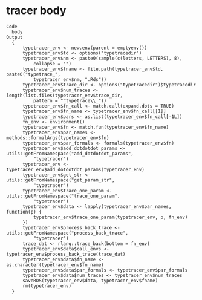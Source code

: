 # tracer body

    Code
      body
    Output
      {
          typetracer_env <- new.env(parent = emptyenv())
          typetracer_env$td <- options("typetracedir")
          typetracer_env$nm <- paste0(sample(c(letters, LETTERS), 8), 
              collapse = "")
          typetracer_env$fname <- file.path(typetracer_env$td, paste0("typetrace_", 
              typetracer_env$nm, ".Rds"))
          typetracer_env$trace_dir <- options("typetracedir")$typetracedir
          typetracer_env$num_traces <- length(list.files(typetracer_env$trace_dir, 
              pattern = "^typetrace\\_"))
          typetracer_env$fn_call <- match.call(expand.dots = TRUE)
          typetracer_env$fn_name <- typetracer_env$fn_call[[1]]
          typetracer_env$pars <- as.list(typetracer_env$fn_call[-1L])
          fn_env <- environment()
          typetracer_env$fn <- match.fun(typetracer_env$fn_name)
          typetracer_env$par_names <- methods::formalArgs(typetracer_env$fn)
          typetracer_env$par_formals <- formals(typetracer_env$fn)
          typetracer_env$add_dotdotdot_params <- utils::getFromNamespace("add_dotdotdot_params", 
              "typetracer")
          typetracer_env <- typetracer_env$add_dotdotdot_params(typetracer_env)
          typetracer_env$get_str <- utils::getFromNamespace("get_param_str", 
              "typetracer")
          typetracer_env$trace_one_param <- utils::getFromNamespace("trace_one_param", 
              "typetracer")
          typetracer_env$data <- lapply(typetracer_env$par_names, function(p) {
              typetracer_env$trace_one_param(typetracer_env, p, fn_env)
          })
          typetracer_env$process_back_trace <- utils::getFromNamespace("process_back_trace", 
              "typetracer")
          trace_dat <- rlang::trace_back(bottom = fn_env)
          typetracer_env$data$call_envs <- typetracer_env$process_back_trace(trace_dat)
          typetracer_env$data$fn_name <- as.character(typetracer_env$fn_name)
          typetracer_env$data$par_formals <- typetracer_env$par_formals
          typetracer_env$data$num_traces <- typetracer_env$num_traces
          saveRDS(typetracer_env$data, typetracer_env$fname)
          rm(typetracer_env)
      }

